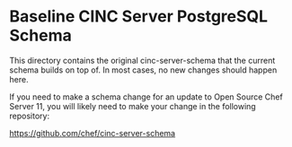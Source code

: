 Baseline CINC Server PostgreSQL Schema
======================================

This directory contains the original cinc-server-schema that the
current schema builds on top of.  In most cases, no new changes should
happen here.

If you need to make a schema change for an update to Open Source Chef
Server 11, you will likely need to make your change in the following
repository:

https://github.com/chef/cinc-server-schema
